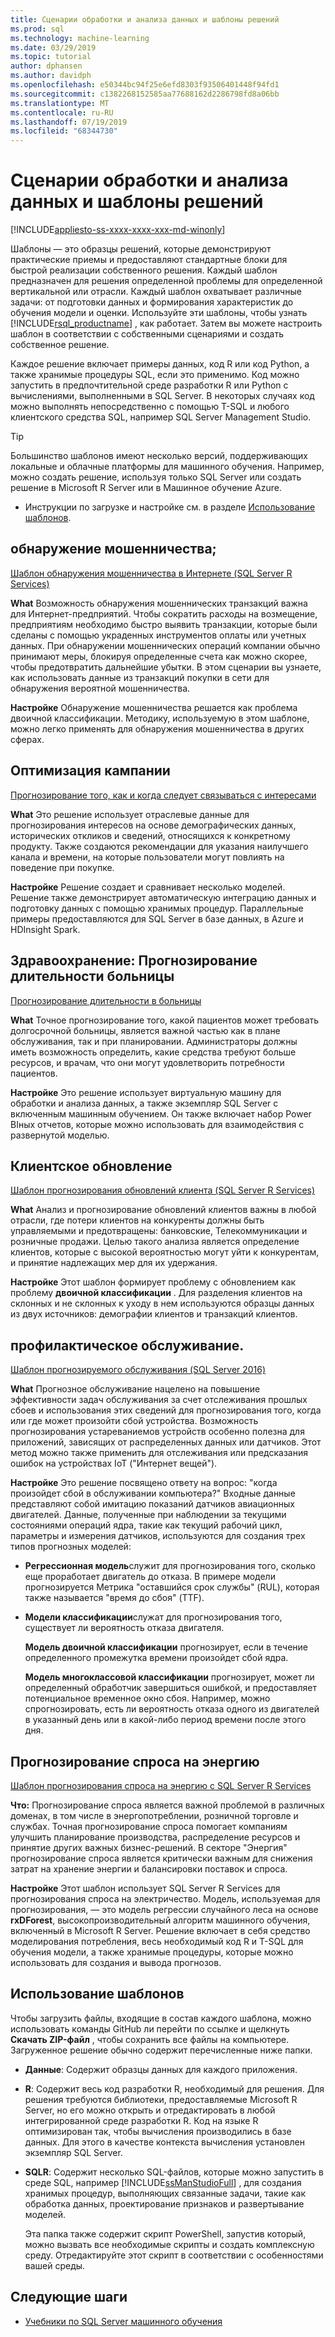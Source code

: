 ```yaml
---
title: Сценарии обработки и анализа данных и шаблоны решений
ms.prod: sql
ms.technology: machine-learning
ms.date: 03/29/2019
ms.topic: tutorial
author: dphansen
ms.author: davidph
ms.openlocfilehash: e50344bc94f25e6efd8303f93506401448f94fd1
ms.sourcegitcommit: c1382268152585aa77688162d2286798fd8a06bb
ms.translationtype: MT
ms.contentlocale: ru-RU
ms.lasthandoff: 07/19/2019
ms.locfileid: "68344730"
---
```

# <a name="data-science-scenarios-and-solution-templates"></a>Сценарии обработки и анализа данных и шаблоны решений
[!INCLUDE[appliesto-ss-xxxx-xxxx-xxx-md-winonly](../../includes/appliesto-ss-xxxx-xxxx-xxx-md-winonly.md)]

Шаблоны — это образцы решений, которые демонстрируют практические приемы и предоставляют стандартные блоки для быстрой реализации собственного решения. Каждый шаблон предназначен для решения определенной проблемы для определенной вертикальной или отрасли. Каждый шаблон охватывает различные задачи: от подготовки данных и формирования характеристик до обучения модели и оценки. Используйте эти шаблоны, чтобы узнать [!INCLUDE[rsql_productname](../../includes/rsql-productname-md.md)] , как работает. Затем вы можете настроить шаблон в соответствии с собственными сценариями и создать собственное решение. 

Каждое решение включает примеры данных, код R или код Python, а также хранимые процедуры SQL, если это применимо. Код можно запустить в предпочтительной среде разработки R или Python с вычислениями, выполненными в SQL Server. В некоторых случаях код можно выполнять непосредственно с помощью T-SQL и любого клиентского средства SQL, например SQL Server Management Studio.

> [!TIP]
> 
> Большинство шаблонов имеют несколько версий, поддерживающих локальные и облачные платформы для машинного обучения. Например, можно создать решение, используя только SQL Server или создать решение в Microsoft R Server или в Машинное обучение Azure.

+ Инструкции по загрузке и настройке см. в разделе [Использование шаблонов](#bkmk_HowTo).

## <a name="fraud-detection"></a>обнаружение мошенничества;

[Шаблон обнаружения мошенничества в Интернете (SQL Server R Services)](https://github.com/Microsoft/r-server-fraud-detection)

**What** Возможность обнаружения мошеннических транзакций важна для Интернет-предприятий. Чтобы сократить расходы на возмещение, предприятиям необходимо быстро выявить транзакции, которые были сделаны с помощью украденных инструментов оплаты или учетных данных. При обнаружении мошеннических операций компании обычно принимают меры, блокируя определенные счета как можно скорее, чтобы предотвратить дальнейшие убытки. В этом сценарии вы узнаете, как использовать данные из транзакций покупки в сети для обнаружения вероятной мошенничества.

**Настройке**  Обнаружение мошенничества решается как проблема двоичной классификации. Методику, используемую в этом шаблоне, можно легко применять для обнаружения мошенничества в других сферах.


## <a name="campaign-optimization"></a>Оптимизация кампании

[Прогнозирование того, как и когда следует связываться с интересами](https://microsoft.github.io/r-server-campaign-optimization/)

**What** Это решение использует отраслевые данные для прогнозирования интересов на основе демографических данных, исторических откликов и сведений, относящихся к конкретному продукту.  Также создаются рекомендации для указания наилучшего канала и времени, на которые пользователи могут повлиять на поведение при покупке.

**Настройке** Решение создает и сравнивает несколько моделей. Решение также демонстрирует автоматическую интеграцию данных и подготовку данных с помощью хранимых процедур. Параллельные примеры предоставляются для SQL Server в базе данных, в Azure и HDInsight Spark. 

## <a name="health-care-predict-length-of-stay-in-hospital"></a>Здравоохранение: Прогнозирование длительности больницы 

[Прогнозирование длительности в больницы](https://gallery.cortanaintelligence.com/Solution/Predicting-Length-of-Stay-in-Hospitals-1)

**What** Точное прогнозирование того, какой пациентов может требовать долгосрочной больницы, является важной частью как в плане обслуживания, так и при планировании. Администраторы должны иметь возможность определить, какие средства требуют больше ресурсов, и врачам, что они могут удовлетворить потребности пациентов.

**Настройке** Это решение использует виртуальную машину для обработки и анализа данных, а также экземпляр SQL Server с включенным машинным обучением. Он также включает набор Power BIных отчетов, которые можно использовать для взаимодействия с развернутой моделью.

## <a name="customer-churn"></a>Клиентское обновление

[Шаблон прогнозирования обновлений клиента (SQL Server R Services)](https://github.com/Microsoft/SQL-Server-R-Services-Samples/blob/master/Churn/README.md)

**What** Анализ и прогнозирование обновлений клиентов важны в любой отрасли, где потери клиентов на конкуренты должны быть управляемыми и предотвращены: банковские, Телекоммуникации и розничные продажи. Целью такого анализа является определение клиентов, которые с высокой вероятностью могут уйти к конкурентам, и принятие надлежащих мер для их удержания.

**Настройке** Этот шаблон формирует проблему с обновлением как проблему **двоичной классификации** . Для разделения клиентов на склонных и не склонных к уходу в нем используются образцы данных из двух источников: демографии клиентов и транзакций клиентов.
  
## <a name="predictive-maintenance"></a>профилактическое обслуживание.

[Шаблон прогнозируемого обслуживания (SQL Server 2016)](https://github.com/Microsoft/SQL-Server-R-Services-Samples/blob/master/PredictiveMaintenance/README.md)

**What** Прогнозное обслуживание нацелено на повышение эффективности задач обслуживания за счет отслеживания прошлых сбоев и использования этих сведений для прогнозирования того, когда или где может произойти сбой устройства. Возможность прогнозирования устареваниемов устройств особенно полезна для приложений, зависящих от распределенных данных или датчиков. Этот метод можно также применить для отслеживания или предсказания ошибок на устройствах IoT ("Интернет вещей").

**Настройке** Это решение посвящено ответу на вопрос: "когда произойдет сбой в обслуживании компьютера?" Входные данные представляют собой имитацию показаний датчиков авиационных двигателей. Данные, полученные при наблюдении за текущими состояниями операций ядра, такие как текущий рабочий цикл, параметры и измерения датчиков, используются для создания трех типов прогнозных моделей:

-   **Регрессионная модель**служит для прогнозирования того, сколько еще проработает двигатель до отказа. В примере модели прогнозируется Метрика "оставшийся срок службы" (RUL), которая также называется "время до сбоя" (TTF).
  
-   **Модели классификации**служат для прогнозирования того, существует ли вероятность отказа двигателя.
  
    **Модель двоичной классификации** прогнозирует, если в течение определенного промежутка времени произойдет сбой ядра.

    **Модель многоклассовой классификации** прогнозирует, может ли определенный обработчик завершиться ошибкой, и предоставляет потенциальное временное окно сбоя. Например, можно спрогнозировать, есть ли вероятность отказа одного из двигателей в указанный день или в какой-либо период времени после этого дня.

## <a name="energy-demand-forecasting"></a>Прогнозирование спроса на энергию

[Шаблон прогнозирования спроса на энергию с SQL Server R Services](https://gallery.cortanaintelligence.com/Tutorial/Energy-Demand-Forecast-Template-with-SQL-Server-R-Services-1)

**Что:** Прогнозирование спроса является важной проблемой в различных доменах, в том числе в энергопотреблении, розничной торговле и службах. Точная прогнозирование спроса помогает компаниям улучшить планирование производства, распределение ресурсов и принятие других важных бизнес-решений. В секторе "Энергия" прогнозирование спроса является критически важным для снижения затрат на хранение энергии и балансировки поставок и спроса.

**Настройке** Этот шаблон использует SQL Server R Services для прогнозирования спроса на электричество. Модель, используемая для прогнозирования, — это модель регрессии случайного леса на основе **rxDForest**, высокопроизводительный алгоритм машинного обучения, включенный в Microsoft R Server. Решение включает в себя средство моделирования потребления, весь необходимый код R и T-SQL для обучения модели, а также хранимые процедуры, которые можно использовать для создания и вывода прогнозов. 


## <a name="bkmk_HowTo"></a>Использование шаблонов

Чтобы загрузить файлы, входящие в состав каждого шаблона, можно использовать команды GitHub ли перейти по ссылке и щелкнуть **Скачать ZIP-файл** , чтобы сохранить все файлы на компьютере.  Загруженное решение обычно содержит перечисленные ниже папки.
  
-   **Данные**: Содержит образцы данных для каждого приложения.
  
-   **R**: Содержит весь код разработки R, необходимый для решения. Для решения требуются библиотеки, предоставляемые Microsoft R Server, но его можно открыть и отредактировать в любой интегрированной среде разработки R. Код на языке R оптимизирован так, чтобы вычисления производились в базе данных. Для этого в качестве контекста вычисления установлен экземпляр SQL Server.
  
-   **SQLR**: Содержит несколько SQL-файлов, которые можно запустить в среде SQL, например [!INCLUDE[ssManStudioFull](../../includes/ssmanstudiofull-md.md)] , для создания хранимых процедур, выполняющих связанные задачи, такие как обработка данных, проектирование признаков и развертывание моделей.
  
    Эта папка также содержит скрипт PowerShell, запустив который, можно вызвать все необходимые скрипты и создать комплексную среду. Отредактируйте этот скрипт в соответствии с особенностями вашей среды.

## <a name="next-steps"></a>Следующие шаги

+ [Учебники по SQL Server машинного обучения](machine-learning-services-tutorials.md)




